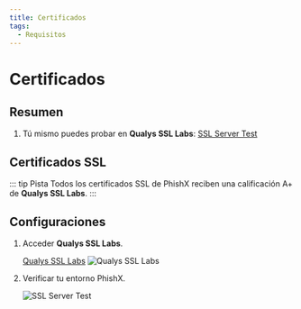 ```yaml
---
title: Certificados
tags:
  - Requisitos
---
```

# Certificados

## Resumen

1. Tú mismo puedes probar en **Qualys SSL Labs**: [SSL Server Test](https://www.ssllabs.com/ssltest/)

## Certificados SSL

::: tip Pista
Todos los certificados SSL de PhishX reciben una calificación A+ de **Qualys SSL Labs**.
:::

## Configuraciones

1. Acceder **Qualys SSL Labs**.

   [Qualys SSL Labs](https://www.ssllabs.com/ssltest/)
   ![Qualys SSL Labs](https://cdn.phishx.io/phishx-docs/images/qualys_ssl_labs_01.webp)

2. Verificar tu entorno PhishX.

   ![SSL Server Test](https://cdn.phishx.io/phishx-docs/images/qualys_ssl_labs_02.webp)
